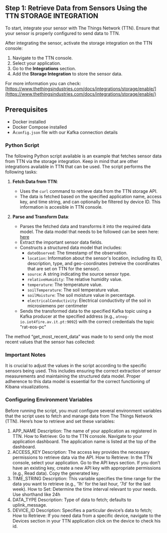 ## Step 1: Retrieve Data from Sensors Using the TTN STORAGE INTEGRATION

To start, integrate your sensor with The Things Network (TTN). Ensure that your sensor is properly configured to send data to TTN.

After integrating the sensor, activate the storage integration on the TTN console:
1. Navigate to the TTN console.
2. Select your application.
3. Go to the **Integrations** section.
4. Add the **Storage Integration** to store the sensor data.
   
For more information you can check: [https://www.thethingsindustries.com/docs/integrations/storage/enable/](https://www.thethingsindustries.com/docs/integrations/storage/enable/) 

## Prerequisites

- Docker installed
- Docker Compose installed
- A`config.json` file with our Kafka connection details

### Python Script
The following Python script available  is an example that fetches sensor data from TTN via the storage integration. Keep in mind that are other integrations available in TTN that can be used.
The script performs the following tasks:

1. **Fetch Data from TTN**:
    - Uses the `curl` command to retrieve data from the TTN storage API.
    - The data is fetched based on the specified application name, access key, and time string, and can optionally be filtered by device ID. This information is accesible in TTN console. 

2. **Parse and Transform Data**:
    - Parses the fetched data and transforms it into the required data model. The data model that needs to be followed can be seen here: [here]( https://atnog-iot4fire.av.it.pt/swagger-ui/)
    - Extract the important sensor data fields.
    - Constructs a structured data model that includes:
        - `dateObserved`: The timestamp of the observation.
        - `location`: Information about the sensor's location, including its ID, description, type, and geo-coordinates (retreive the coordinates that are set on TTN for the sensor).
        - `source`: A string indicating the source sensor type.
        - `relativeHumidity`: The relative humidity value.
        - `temperature`: The temperature value.
        - `soilTemperature`: The soil temperature value.
        - `soilMoisture`: The soil moisture value in percentage.
        - `electricalConductivity`: Electrical conductivity of the soil in microsiemens per centimeter
    - Sends the transformed data to the specified Kafka topic using a Kafka producer at the specified address (e.g., `atnog-io.iot4fire.av.it.pt:9092`)  with the correct credentials the topic "rat-eos-pc"

The method “get_most_recent_data” was made to to send only the most recent values that the sensor has collected: 


### Important Notes
It is crucial to adjust the values in the script according to the specific sensors being used. This includes ensuring the correct extraction of sensor measurements and maintaining the structured data model. 
Proper adherence to this data model is essential for the correct functioning of Kibana visualizations.

### Configuring Environment Variables
Before running the script, you must configure several environment variables that the script uses to fetch and manage data from The Things Network (TTN). Here’s how to retrieve and set these variables:

1. APP_NAME
Description: The name of your application as registered in TTN.
How to Retrieve:
Go to the TTN console.
Navigate to your application dashboard.
The application name is listed at the top of the dashboard.
2. ACCESS_KEY
Description: The access key provides the necessary permissions to retrieve data via the API.
How to Retrieve:
In the TTN console, select your application.
Go to the API keys section.
If you don’t have an existing key, create a new API key with appropriate permissions (e.g., Read data).
Copy the generated key.
3. TIME_STRING
Description: This variable specifies the time range for the data you want to retrieve (e.g., '1h' for the last hour, '7d' for the last week).
How to Set:
Determine the time interval relevant to your needs.
Use shorthand like 24h
4. DATA_TYPE
Description: Type of data to fetch; defaults to uplink_message.
5. DEVICE_ID
Description: Specifies a particular device’s data to fetch; 
How to Retrieve:
If you need data from a specific device, navigate to the Devices section in your TTN application click on the device to check his id.
